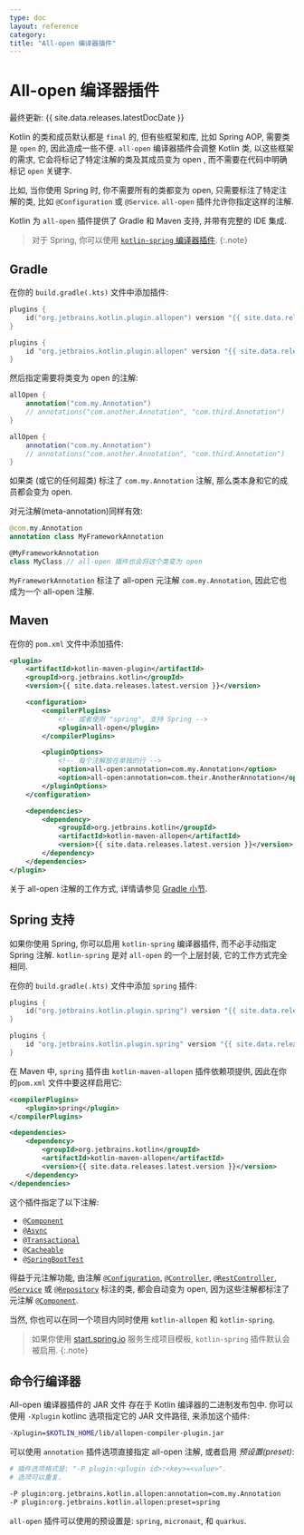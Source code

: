 ```yaml
---
type: doc
layout: reference
category:
title: "All-open 编译器插件"
---
```


# All-open 编译器插件

最终更新: {{ site.data.releases.latestDocDate }}

Kotlin 的类和成员默认都是 `final` 的, 但有些框架和库, 比如 Spring AOP, 需要类是 `open` 的, 因此造成一些不便.
`all-open` 编译器插件会调整 Kotlin 类, 以这些框架的需求,
它会将标记了特定注解的类及其成员变为 open , 而不需要在代码中明确标记 `open` 关键字.

比如, 当你使用 Spring 时, 你不需要所有的类都变为 open, 只需要标注了特定注解的类, 比如 `@Configuration` 或 `@Service`.
`all-open` 插件允许你指定这样的注解.

Kotlin 为 `all-open` 插件提供了 Gradle 和 Maven 支持, 并带有完整的 IDE 集成.

> 对于 Spring, 你可以使用 [`kotlin-spring` 编译器插件](#spring-support).
{:.note}

## Gradle

在你的 `build.gradle(.kts)` 文件中添加插件:

<div class="multi-language-sample" data-lang="kotlin">
<div class="sample" markdown="1" mode="kotlin" theme="idea" data-lang="kotlin" data-highlight-only>

```kotlin
plugins {
    id("org.jetbrains.kotlin.plugin.allopen") version "{{ site.data.releases.latest.version }}"
}
```

</div>
</div>

<div class="multi-language-sample" data-lang="groovy">
<div class="sample" markdown="1" mode="groovy" theme="idea" data-lang="groovy">

```groovy
plugins {
    id "org.jetbrains.kotlin.plugin.allopen" version "{{ site.data.releases.latest.version }}"
}
```

</div>
</div>

然后指定需要将类变为 open 的注解:

<div class="multi-language-sample" data-lang="kotlin">
<div class="sample" markdown="1" mode="kotlin" theme="idea" data-lang="kotlin" data-highlight-only>

```kotlin
allOpen {
    annotation("com.my.Annotation")
    // annotations("com.another.Annotation", "com.third.Annotation")
}
```

</div>
</div>

<div class="multi-language-sample" data-lang="groovy">
<div class="sample" markdown="1" mode="groovy" theme="idea" data-lang="groovy">

```groovy
allOpen {
    annotation("com.my.Annotation")
    // annotations("com.another.Annotation", "com.third.Annotation")
}
```

</div>
</div>

如果类 (或它的任何超类) 标注了 `com.my.Annotation` 注解, 那么类本身和它的成员都会变为 open.

对元注解(meta-annotation)同样有效:

```kotlin
@com.my.Annotation
annotation class MyFrameworkAnnotation

@MyFrameworkAnnotation
class MyClass // all-open 插件也会将这个类变为 open
```

`MyFrameworkAnnotation` 标注了 all-open 元注解 `com.my.Annotation`, 因此它也成为一个 all-open 注解.

## Maven

在你的 `pom.xml` 文件中添加插件:

```xml
<plugin>
    <artifactId>kotlin-maven-plugin</artifactId>
    <groupId>org.jetbrains.kotlin</groupId>
    <version>{{ site.data.releases.latest.version }}</version>

    <configuration>
        <compilerPlugins>
            <!-- 或者使用 "spring", 支持 Spring -->
            <plugin>all-open</plugin>
        </compilerPlugins>

        <pluginOptions>
            <!-- 每个注解放在单独的行 -->
            <option>all-open:annotation=com.my.Annotation</option>
            <option>all-open:annotation=com.their.AnotherAnnotation</option>
        </pluginOptions>
    </configuration>

    <dependencies>
        <dependency>
            <groupId>org.jetbrains.kotlin</groupId>
            <artifactId>kotlin-maven-allopen</artifactId>
            <version>{{ site.data.releases.latest.version }}</version>
        </dependency>
    </dependencies>
</plugin>
```

关于 all-open 注解的工作方式, 详情请参见 [Gradle 小节](#gradle).

## Spring 支持

如果你使用 Spring, 你可以启用 `kotlin-spring` 编译器插件, 而不必手动指定 Spring 注解.
`kotlin-spring` 是对 `all-open` 的一个上层封装, 它的工作方式完全相同.

在你的 `build.gradle(.kts)` 文件中添加 `spring` 插件:

<div class="multi-language-sample" data-lang="kotlin">
<div class="sample" markdown="1" mode="kotlin" theme="idea" data-lang="kotlin" data-highlight-only>

```kotlin
plugins {
    id("org.jetbrains.kotlin.plugin.spring") version "{{ site.data.releases.latest.version }}"
}
```

</div>
</div>

<div class="multi-language-sample" data-lang="groovy">
<div class="sample" markdown="1" mode="groovy" theme="idea" data-lang="groovy">

```groovy
plugins {
    id "org.jetbrains.kotlin.plugin.spring" version "{{ site.data.releases.latest.version }}"
}
```

</div>
</div>

在 Maven 中, `spring` 插件由 `kotlin-maven-allopen` 插件依赖项提供, 因此在你的`pom.xml` 文件中要这样启用它:

```xml
<compilerPlugins>
    <plugin>spring</plugin>
</compilerPlugins>

<dependencies>
    <dependency>
        <groupId>org.jetbrains.kotlin</groupId>
        <artifactId>kotlin-maven-allopen</artifactId>
        <version>{{ site.data.releases.latest.version }}</version>
    </dependency>
</dependencies>
```

这个插件指定了以下注解: 
* [`@Component`](https://docs.spring.io/spring-framework/docs/current/javadoc-api/org/springframework/stereotype/Component.html)
* [`@Async`](https://docs.spring.io/spring/docs/current/javadoc-api/org/springframework/scheduling/annotation/Async.html)
* [`@Transactional`](https://docs.spring.io/spring-framework/docs/current/javadoc-api/org/springframework/transaction/annotation/Transactional.html)
* [`@Cacheable`](https://docs.spring.io/spring-framework/docs/current/javadoc-api/org/springframework/cache/annotation/Cacheable.html)
* [`@SpringBootTest`](https://docs.spring.io/spring-boot/docs/current/api/org/springframework/boot/test/context/SpringBootTest.html)

得益于元注解功能, 由注解 [`@Configuration`](https://docs.spring.io/spring/docs/current/javadoc-api/org/springframework/context/annotation/Configuration.html),
[`@Controller`](https://docs.spring.io/spring-framework/docs/current/javadoc-api/org/springframework/stereotype/Controller.html),
[`@RestController`](https://docs.spring.io/spring/docs/current/javadoc-api/org/springframework/web/bind/annotation/RestController.html),
[`@Service`](https://docs.spring.io/spring/docs/current/javadoc-api/org/springframework/stereotype/Service.html)
或 [`@Repository`](https://docs.spring.io/spring-framework/docs/current/javadoc-api/org/springframework/stereotype/Repository.html)
标注的类, 都会自动变为 open, 因为这些注解都标注了元注解
[`@Component`](https://docs.spring.io/spring-framework/docs/current/javadoc-api/org/springframework/stereotype/Component.html).
 
当然, 你也可以在同一个项目内同时使用 `kotlin-allopen` 和 `kotlin-spring`.

> 如果你使用 [start.spring.io](https://start.spring.io/#!language=kotlin) 服务生成项目模板,
> `kotlin-spring` 插件默认会被启用.
{:.note}

## 命令行编译器

All-open 编译器插件的 JAR 文件 存在于 Kotlin 编译器的二进制发布包中.
你可以使用 `-Xplugin` kotlinc 选项指定它的 JAR 文件路径, 来添加这个插件:

```bash
-Xplugin=$KOTLIN_HOME/lib/allopen-compiler-plugin.jar
```

可以使用 `annotation` 插件选项直接指定 all-open 注解, 或者启用 _预设置(preset)_:

```bash
# 插件选项格式是: "-P plugin:<plugin id>:<key>=<value>". 
# 选项可以重复.

-P plugin:org.jetbrains.kotlin.allopen:annotation=com.my.Annotation
-P plugin:org.jetbrains.kotlin.allopen:preset=spring
```

`all-open` 插件可以使用的预设置是: `spring`, `micronaut`, 和 `quarkus`.
